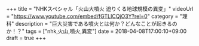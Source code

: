 +++
title =  "NHKスペシャル「火山大噴火 迫りくる地球規模の異変」"
videoUrl = "https://www.youtube.com/embed/fGTLICQjO3Y?rel=0"
category = "理科"
description = "巨大災害である噴火とは何か？どんなことが起きるのか！？"
tags = ["nhk,火山,噴火,異変"]
date = 2018-04-08T17:00:10+09:00
draft = true
+++

